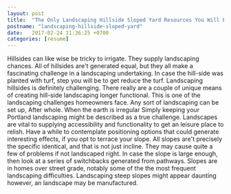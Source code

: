 ```yaml
---
layout: post
title:  "The Only Landscaping Hillside Sloped Yard Resources You Will Ever Need"
postname: "landscaping-hillside-sloped-yard"
date:   2017-02-24 11:36:25 +0700
categories: [resume]
---
```

Hillsides can like wise be tricky to irrigate. They supply landscaping chances. All of hillsides are't generated equal, but they all make a fascinating challenge in a landscaping undertaking. In case the hill-side was planted with turf, step you will be to get reduce the turf. Landscaping hillsides is definitely challenging. There really are a couple of unique means of creating hill-side landscaping longer functional. This is one of the landscaping challenges homeowners face. Any sort of landscaping can be set up, After whole. When the earth is irregular Simply keeping your Portland landscaping might be described as a true challenge. Landscapes are vital to supplying accessibility and functionality to get an leisure place to relish. Have a while to contemplate positioning options that could generate interesting effects, if you opt to terrace your slope. All slopes are't precisely the specific identical, and that is not just incline. They may cause quite a few of problems if not landscaped right. In case the slope is large enough, then look at a series of switchbacks generated from pathways. Slopes are in homes over street grade, notably some of the the most frequent landscaping difficulties. Landscaping steep slopes might appear daunting however, an landscape may be manufactured.
